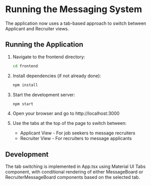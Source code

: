 # Running the Messaging System

The application now uses a tab-based approach to switch between Applicant and Recruiter views.

## Running the Application

1. Navigate to the frontend directory:
   ```bash
   cd frontend
   ```

2. Install dependencies (if not already done):
   ```bash
   npm install
   ```

3. Start the development server:
   ```bash
   npm start
   ```

4. Open your browser and go to http://localhost:3000

5. Use the tabs at the top of the page to switch between:
   - Applicant View - For job seekers to message recruiters
   - Recruiter View - For recruiters to message applicants

## Development

The tab switching is implemented in App.tsx using Material UI Tabs component, with conditional rendering of either MessageBoard or RecruiterMessageBoard components based on the selected tab. 